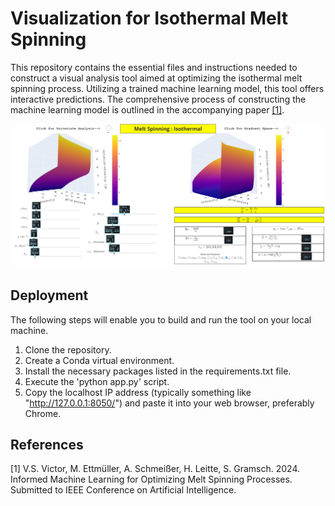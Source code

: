 # Visualization for Isothermal Melt Spinning
This repository contains the essential files and instructions needed to construct a visual analysis tool aimed at optimizing the isothermal melt spinning process. Utilizing a trained machine learning model, this tool offers interactive predictions. The comprehensive process of constructing the machine learning model is outlined in the accompanying paper [[1]](#1).


![](images/solution_bivariate.PNG)

## Deployment
The following steps will enable you to build and run the tool on your local machine.

1. Clone the repository.
2. Create a Conda virtual environment.
3. Install the necessary packages listed in the requirements.txt file.
4. Execute the 'python app.py' script.
5. Copy the localhost IP address (typically something like "http://127.0.0.1:8050/") and paste it into your web browser, preferably Chrome.

## References
<a id="1">[1]</a>
V.S. Victor, M. Ettmüller, A. Schmeißer, H. Leitte, S. Gramsch. 2024. Informed Machine
Learning for Optimizing Melt Spinning Processes. Submitted to IEEE Conference on
Artificial Intelligence.

